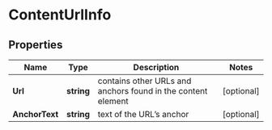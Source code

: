 # ContentUrlInfo


## Properties

| Name | Type | Description | Notes |
|------------ | ------------- | ------------- | -------------|
**Url** | **string** | contains other URLs and anchors found in the content element |[optional]|
**AnchorText** | **string** | text of the URL’s anchor |[optional]|